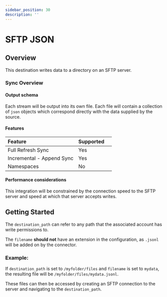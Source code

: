 ```yaml
---
sidebar_position: 30
description: ''
---
```


# SFTP JSON

## Overview

This destination writes data to a directory on an SFTP server.

### Sync Overview

#### Output schema

Each stream will be output into its own file.
Each file will contain a collection of `json` objects which correspond directly with the data supplied by the source.

#### Features

| Feature | Supported |  |
| :--- | :--- | :--- |
| Full Refresh Sync | Yes |  |
| Incremental - Append Sync | Yes |  |
| Namespaces | No |  |

#### Performance considerations

This integration will be constrained by the connection speed to the SFTP server and speed at which that server accepts writes.

## Getting Started

The `destination_path` can refer to any path that the associated account has write permissions to.

The `filename` **should not** have an extension in the configuration, as `.jsonl` will be added on by the connector.

### Example:

If `destination_path` is set to `/myfolder/files` and `filename` is set to `mydata`, the resulting file will be `/myfolder/files/mydata.jsonl`.

These files can then be accessed by creating an SFTP connection to the server and navigating to the `destination_path`.